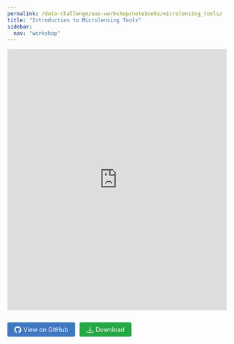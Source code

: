 ```yaml
---
permalink: /data-challenge/aas-workshop/notebooks/microlensing_tools/
title: "Introduction to Microlensing Tools"
sidebar:
  nav: "workshop"
---
```


<div style="margin: 1em 0;">
  <iframe src="https://nbviewer.org/github/rges-pit/data-challenge-notebooks/blob/main/Microlensing_Analysis_Tools_colab.ipynb" 
          width="100%" height="600" frameborder="0">
  </iframe>
</div>

<div style="display: flex; gap: 10px; margin: 1em 0; align-items: center;">
  <!-- View on GitHub button -->
  <a href="https://github.com/rges-pit/data-challenge-notebooks/blob/main/Microlensing_Analysis_Tools_colab.ipynb" 
     style="background-color: #4078c0; color: white; padding: 8px 16px; text-decoration: none; border-radius: 4px; font-size: 14px; display: inline-flex; align-items: center; gap: 5px;">
    <svg width="16" height="16" fill="currentColor" viewBox="0 0 16 16">
      <path d="M8 0C3.58 0 0 3.58 0 8c0 3.54 2.29 6.53 5.47 7.59.4.07.55-.17.55-.38 0-.19-.01-.82-.01-1.49-2.01.37-2.53-.49-2.69-.94-.09-.23-.48-.94-.82-1.13-.28-.15-.68-.52-.01-.53.63-.01 1.08.58 1.23.82.72 1.21 1.87.87 2.33.66.07-.52.28-.87.51-1.07-1.78-.2-3.64-.89-3.64-3.95 0-.87.31-1.59.82-2.15-.08-.2-.36-1.02.08-2.12 0 0 .67-.21 2.2.82.64-.18 1.32-.27 2-.27.68 0 1.36.09 2 .27 1.53-1.04 2.2-.82 2.2-.82.44 1.1.16 1.92.08 2.12.51.56.82 1.27.82 2.15 0 3.07-1.87 3.75-3.65 3.95.29.25.54.73.54 1.48 0 1.07-.01 1.93-.01 2.2 0 .21.15.46.55.38A8.012 8.012 0 0 0 16 8c0-4.42-3.58-8-8-8z"/>
    </svg>
    View on GitHub
  </a>
  
  <!-- Download button with JavaScript -->
  <a href="#" 
     onclick="downloadNotebook('https://github.com/rges-pit/data-challenge-notebooks/raw/main/Microlensing_Analysis_Tools_colab.ipynb', 'Microlensing_Analysis_Tools_colab.ipynb')"
     style="background-color: #28a745; color: white; padding: 8px 16px; text-decoration: none; border-radius: 4px; font-size: 14px; display: inline-flex; align-items: center; gap: 5px;">
    <svg width="16" height="16" fill="currentColor" viewBox="0 0 16 16">
      <path d="M.5 9.9a.5.5 0 0 1 .5.5v2.5a1 1 0 0 0 1 1h12a1 1 0 0 0 1-1v-2.5a.5.5 0 0 1 1 0v2.5a2 2 0 0 1-2 2H2a2 2 0 0 1-2-2v-2.5a.5.5 0 0 1 .5-.5z"/>
      <path d="M7.646 11.854a.5.5 0 0 0 .708 0l3-3a.5.5 0 0 0-.708-.708L8.5 10.293V1.5a.5.5 0 0 0-1 0v8.793L5.354 8.146a.5.5 0 1 0-.708.708l3 3z"/>
    </svg>
    Download
  </a>
</div>

<script>
function downloadNotebook(url, filename) {
  fetch(url)
    .then(response => response.blob())
    .then(blob => {
      const link = document.createElement('a');
      link.href = URL.createObjectURL(blob);
      link.download = filename;
      document.body.appendChild(link);
      link.click();
      document.body.removeChild(link);
    });
}
</script>
